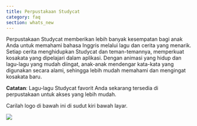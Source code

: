 ```yaml
---
title: Perpustakaan Studycat
category: faq
section: whats_new
---
```

Perpustakaan Studycat memberikan lebih banyak kesempatan bagi anak Anda untuk memahami bahasa Inggris melalui lagu dan cerita yang menarik. Setiap cerita menghidupkan Studycat dan teman-temannya, memperkuat kosakata yang dipelajari dalam aplikasi. Dengan animasi yang hidup dan lagu-lagu yang mudah diingat, anak-anak mendengar kata-kata yang digunakan secara alami, sehingga lebih mudah memahami dan mengingat kosakata baru.  
  
**Catatan**: Lagu-lagu Studycat favorit Anda sekarang tersedia di perpustakaan untuk akses yang lebih mudah.


Carilah logo di bawah ini di sudut kiri bawah layar.


  
![](https://help.studycat.com/hc/article_attachments/40392062985497)